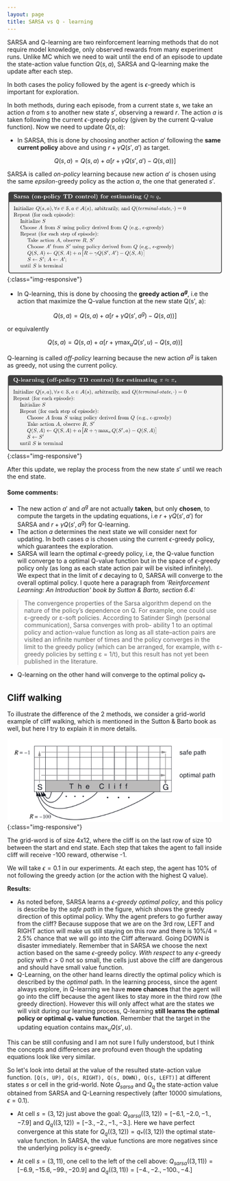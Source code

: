 ```yaml
---
layout: page
title: SARSA vs Q - learning
---
```


SARSA and Q-learning are two reinforcement learning methods that do not require model knowledge, only observed rewards from many experiment runs. Unlike MC which we need to wait until the end of an episode to update the state-action value function $Q(s,a)$, SARSA and Q-learning make the update after each step.

In both cases the policy followed by the agent is $\epsilon$-greedy which is important for exploration.

In both methods, during each episode, from a current state $s$, we take an action $a$ from $s$ to another new state $s'$, observing a reward $r$. The action $a$ is taken following the current $\epsilon$-greedy policy (given by the current Q-value function). Now we need to update $Q(s,a)$:
- In SARSA, this is done by choosing another action $a'$ following the **same current policy** above and using $r + \gamma Q(s',a')$ as target.

$$
Q(s,a) = Q(s,a) + \alpha [ r + \gamma Q(s',a') - Q(s,a)) ]
$$

SARSA is called *on-policy* learning because new action $a'$ is chosen using the same $epsilon$-greedy policy as the action $a$, the one that generated $s'$.

![Sarsa algorithm](./images/SARSA_algo.png){:class="img-responsive"}

- In Q-learning, this is done by choosing the **greedy action $a^g$**, i.e the action that maximize the Q-value function at the new state Q(s', a):

$$
Q(s,a) = Q(s,a) + \alpha [ r + \gamma Q(s',a^{g}) - Q(s,a)) ]
$$

or equivalently

$$
Q(s,a) = Q(s,a) + \alpha [ r + \gamma \max_{u} Q(s',u) - Q(s,a)) ]
$$

Q-learning is called *off-policy* learning because the new action $a^g$ is taken as greedy, not using the current policy.

![Q-learning algorithm](./images/Q_learning_algo.png){:class="img-responsive"}

After this update, we replay the process from the new state $s'$ until we reach the end state.

#### Some comments:
- The new action $a'$ and $a^g$ are not actually **taken**, but only **chosen**, to compute the targets in the updating equations, i.e $r + \gamma Q(s',a')$ for SARSA and $r + \gamma Q(s',a^{g})$ for Q-learning.
- The action $a$ determines the next state we will consider next for updating. In both cases $a$ is chosen using the current $\epsilon$-greedy policy, which guarantees the exploration.
- SARSA will learn the optimal $\epsilon$-greedy policy, i.e, the  Q-value function will converge to a optimal Q-value function but in the space of $\epsilon$-greedy policy only (as long as each state action pair will be visited infinitely). We expect that in the limit of $\epsilon$ decaying to $0$, SARSA will converge to the overall optimal policy. I quote here a paragraph from *'Reinforcement Learning: An Introduction' book by Sutton & Barto, section 6.4:*

> The convergence properties of the Sarsa algorithm depend on the nature of the
policy’s dependence on Q. For example, one could use ε-greedy or ε-soft policies.
According to Satinder Singh (personal communication), Sarsa converges with prob-
ability 1 to an optimal policy and action-value function as long as all state–action
pairs are visited an infinite number of times and the policy converges in the limit
to the greedy policy (which can be arranged, for example, with ε-greedy policies by
setting ε = 1/t), but this result has not yet been published in the literature.

- Q-learning on the other hand will converge to the optimal policy $q_*$

## Cliff walking

To illustrate the difference of the 2 methods, we consider a grid-world example of cliff walking, which is mentioned in the Sutton & Barto book as well, but here I try to explain it in more details.

![Cliff walking](./images/Cliff_walking.png){:class="img-responsive"}

The grid-word is of size 4x12, where the cliff is on the last row of size 10 between the start and end state. Each step that takes the agent to fall inside cliff will receive -100 reward, otherwise -1.

We will take $\epsilon = 0.1$ in our experiments. At each step, the agent has $10\%$ of not following the greedy action (or the action with the highest Q value).

**Results:**
- As noted before, SARSA learns a *$\epsilon$-greedy optimal policy*, and this policy is describe by the *safe path* in the figure, which shows the greedy direction of this optimal policy. Why the agent prefers to go further away from the cliff? Because suppose that we are on the 3rd row, LEFT and RIGHT action will make us still staying on this row and there is 10%/4 = 2.5% chance that we will go into the Cliff afterward. Going DOWN is disaster immediately. Remember that in SARSA we choose the next action based on the same $\epsilon$-greedy policy. *With respect* to any $\epsilon$-greedy policy with $\epsilon >0$ not so small, the cells just above the cliff are dangerous and should have small value function.
- Q-Learning, on the other hand learns directly the optimal policy which is described by the *optimal* path. In the learning process, since the agent always explore, in Q-learning we have **more chances** that the agent will go into the cliff because the agent likes to stay more in the third row (the greedy direction). However this will only affect what are the states we will visit during our learning process, Q-learning **still learns the optimal policy or optimal $q_{*}$ value function**. Remember that the target in the updating equation contains $\max_u Q(s',u)$.

This can be still confusing and I am not sure I fully understood, but I think the concepts and differences are profound even though the updating equations look like very similar.

So let's look into detail at the value of the resulted state-action value function.
`[Q(s, UP), Q(s, RIGHT), Q(s, DOWN), Q(s, LEFT)]` at different states $s$ or cell in the grid-world. Note $Q_{sarsa}$ and $Q_q$ the state-action value obtained from SARSA and Q-Learning respectively (after 10000 simulations, $\epsilon = 0.1$).

- At cell $s = (3,12)$ just above the goal: $Q_{sarsa}((3,12)) = [-6.1,  -2.0,  -1.,  -7.9]$  and $Q_{q}((3,12)) = [-3.,  -2.,  -1.,  -3.]$. Here we have perfect convergence at this state for $Q_q((3,12)) = q_*((3,12))$ the optimal state-value function. In SARSA, the value functions are more negatives since the underlying policy is $\epsilon$-greedy.

- At cell $s = (3,11)$, one cell to the left of the cell above:  $Q_{sarsa}((3,11)) = [-6.9,  -15.6,  -99.,  -20.9]$  and $Q_{q}((3,11)) = [-4.,  -2.,  -100.,  -4.]$
